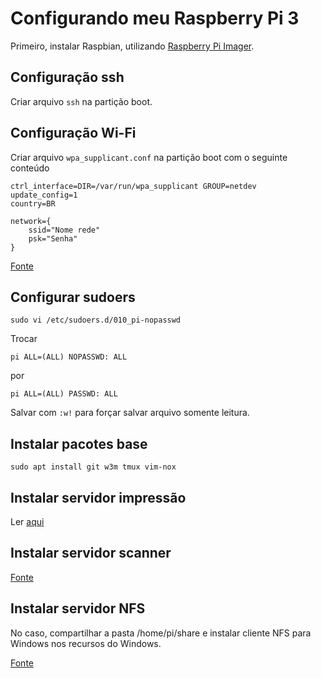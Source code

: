 # Configurando meu Raspberry Pi 3

Primeiro, instalar Raspbian, utilizando [Raspberry Pi Imager](https://www.raspberrypi.org/software/).

## Configuração ssh

Criar arquivo `ssh` na partição boot.

## Configuração Wi-Fi

Criar arquivo `wpa_supplicant.conf` na partição boot com o seguinte conteúdo

```
ctrl_interface=DIR=/var/run/wpa_supplicant GROUP=netdev
update_config=1
country=BR

network={
    ssid="Nome rede"
    psk="Senha"
}
```

[Fonte](https://www.raspberrypi.org/documentation/configuration/wireless/headless.md)

## Configurar sudoers

`sudo vi /etc/sudoers.d/010_pi-nopasswd`

Trocar
```
pi ALL=(ALL) NOPASSWD: ALL
```
por
```
pi ALL=(ALL) PASSWD: ALL
```
Salvar com `:w!` para forçar salvar arquivo somente leitura.

## Instalar pacotes base

`sudo apt install git w3m tmux vim-nox`

## Instalar servidor impressão

Ler [aqui](https://pimylifeup.com/raspberry-pi-print-server/)

## Instalar servidor scanner

[Fonte](https://www.cnx-software.com/2017/02/19/how-to-use-chip-board-as-a-linux-printer-scanner-server/)

## Instalar servidor NFS
No caso, compartilhar a pasta /home/pi/share e instalar cliente NFS para Windows nos recursos do Windows.

[Fonte](https://pimylifeup.com/raspberry-pi-nfs/)

